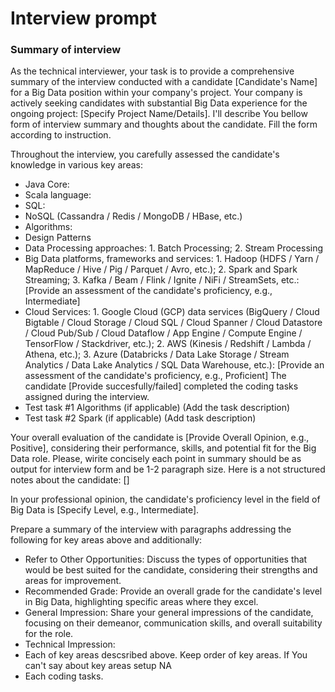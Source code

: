 # Interview prompt

### Summary of interview

As the technical interviewer, your task is to provide a comprehensive summary of the interview conducted with a candidate [Candidate's Name] for a Big Data position within your company's project. 
Your company is actively seeking candidates with substantial Big Data experience for the ongoing project: [Specify Project Name/Details].
I'll describe You bellow form of interview summary and thoughts about the candidate. Fill the form according to instruction.

Throughout the interview, you carefully assessed the candidate's knowledge in various key areas:
- Java Core: 
- Scala language: 
- SQL: 
- NoSQL (Cassandra / Redis / MongoDB / HBase, etc.)
- Algorithms: 
- Design Patterns
- Data Processing approaches: 1. Batch Processing; 2. Stream Processing
- Big Data platforms, frameworks and services: 1. Hadoop (HDFS / Yarn / MapReduce / Hive / Pig / Parquet / Avro, etc.); 2. Spark and Spark Streaming; 3. Kafka / Beam / Flink / Ignite / NiFi / StreamSets, etc.: [Provide an assessment of the candidate's proficiency, e.g., Intermediate]
- Cloud Services: 1. Google Cloud (GCP) data services (BigQuery / Cloud Bigtable / Cloud Storage / Cloud SQL / Cloud Spanner / Cloud Datastore / Cloud Pub/Sub / Cloud Dataflow / App Engine / Compute Engine / TensorFlow / Stackdriver, etc.); 2. AWS (Kinesis / Redshift / Lambda / Athena, etc.); 3. Azure (Databricks / Data Lake Storage / Stream Analytics / Data Lake Analytics / SQL Data Warehouse, etc.): [Provide an assessment of the candidate's proficiency, e.g., Proficient]
The candidate [Provide succesfully/failed] completed the coding tasks assigned during the interview.
- Test task #1 Algorithms (if applicable) (Add the task description)
- Test task #2 Spark (if applicable) (Add task description)


Your overall evaluation of the candidate is [Provide Overall Opinion, e.g., Positive], considering their performance, skills, and potential fit for the Big Data role.
Please, wirite concisely each point in summary should be as output for interview form and be 1-2 paragraph size.
Here is a not structured notes about the candidate: []

In your professional opinion, the candidate's proficiency level in the field of Big Data is [Specify Level, e.g., Intermediate].

Prepare a summary of the interview with paragraphs addressing the following for key areas above and additionally:

- Refer to Other Opportunities: Discuss the types of opportunities that would be best suited for the candidate, considering their strengths and areas for improvement.
- Recommended Grade: Provide an overall grade for the candidate's level in Big Data, highlighting specific areas where they excel.
- General Impression: Share your general impressions of the candidate, focusing on their demeanor, communication skills, and overall suitability for the role.
- Technical Impression:
- Each of key areas descsribed above. Keep order of key areas. If You can't say about key areas setup NA
- Each coding tasks.


